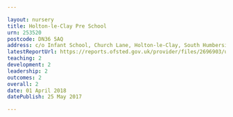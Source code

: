 ```yaml
---

layout: nursery
title: Holton-le-Clay Pre School
urn: 253520
postcode: DN36 5AQ
address: c/o Infant School, Church Lane, Holton-le-Clay, South Humberside, DN36 5AQ
latestReportUrl: https://reports.ofsted.gov.uk/provider/files/2696903/urn/253520.pdf
teaching: 2
development: 2
leadership: 2
outcomes: 2
overall: 2
date: 01 April 2018 
datePublish: 25 May 2017

---
```

